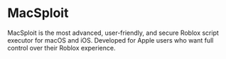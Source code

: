 # MacSploit
 MacSploit is the most advanced, user-friendly, and secure Roblox script executor for macOS and iOS. Developed for Apple users who want full control over their Roblox experience.
